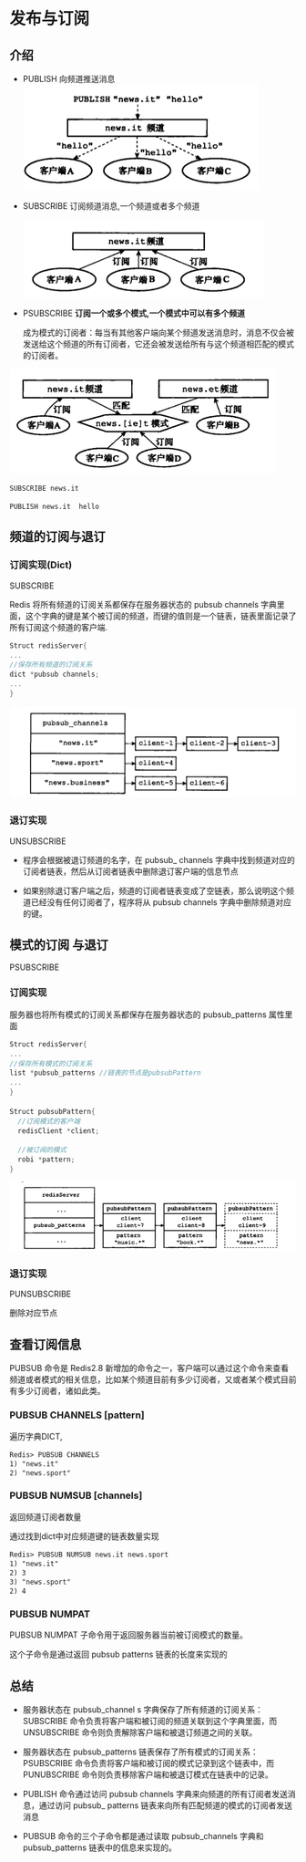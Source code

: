 # 发布与订阅



## 介绍

- PUBLISH  向频道推送消息
   ![image-20190819182455382](assets/发布与订阅/image-20190819182455382.png)


- SUBSCRIBE  订阅频道消息,一个频道或者多个频道

  ![image-20190819182446976](assets/发布与订阅/image-20190819182446976.png)


- PSUBSCRIBE  **订阅一个或多个模式,一个模式中可以有多个频道**

  成为模式的订阅者：每当有其他客户端向某个频道发送消息时，消息不仅会被发送给这个频道的所有订阅者，它还会被发送给所有与这个频道相匹配的模式的订阅者。

![image-20190819182553263](assets/发布与订阅/image-20190819182553263.png)



```shell
SUBSCRIBE news.it

PUBLISH news.it  hello
```





## 频道的订阅与退订

### 订阅实现(Dict)

SUBSCRIBE

Redis 将所有频道的订阅关系都保存在服务器状态的 pubsub channels 字典里面，这个字典的键是某个被订阅的频道，而键的值则是一个链表，链表里面记录了所有订阅这个频道的客户端.

```c
Struct redisServer{ 
...
//保存所有频道的订阅关系
dict *pubsub channels;
...
}
```

![image-20190819182936436](assets/发布与订阅/image-20190819182936436.png)



### 退订实现

UNSUBSCRIBE

- 程序会根据被退订频道的名字，在 pubsub_ channels 字典中找到频道对应的订阅者链表，然后从订阅者链表中删除退订客户端的信息节点

- 如果别除退订客户端之后，频道的订阅者链表变成了空链表，那么说明这个频道已经没有任何订阅者了，程序将从 pubsub channels 字典中删除频道对应的键。





## 模式的订阅 与退订

PSUBSCRIBE

### 订阅实现

服务器也将所有模式的订阅关系都保存在服务器状态的 pubsub_patterns 属性里面



```c
Struct redisServer{ 
...
//保存所有模式的订阅关系
list *pubsub_patterns //链表的节点是pubsubPattern
...
}

Struct pubsubPattern{
  //订阅模式的客户端
  redisClient *client;

  //被订阅的模式
  robi *pattern;
}
```

![image-20190819183940133](assets/发布与订阅/image-20190819183940133.png)


### 退订实现

PUNSUBSCRIBE 

删除对应节点



## 查看订阅信息

PUBSUB 命令是 Redis2.8 新增加的命令之一，客户端可以通过这个命令来查看频道或者模式的相关信息，比如某个频道目前有多少订阅者，又或者某个模式目前有多少订阅者，诸如此类。



### PUBSUB CHANNELS [pattern]

遍历字典DICT,

```shell
Redis> PUBSUB CHANNELS 
1) "news.it"
2) "news.sport" 
```



### PUBSUB NUMSUB [channels]

返回频道订阅者数量

通过找到dict中对应频道键的链表数量实现

```
Redis> PUBSUB NUMSUB news.it news.sport 
1) "news.it"
2) 3
3) "news.sport"
2) 4
```



### PUBSUB NUMPAT 

PUBSUB NUMPAT 子命令用于返回服务器当前被订阅模式的数量。

这个子命令是通过返回 pubsub patterns 链表的长度来实现的





## 总结

- 服务器状态在 pubsub_channel s 字典保存了所有频道的订阅关系：SUBSCRIBE 命令负责将客户端和被订阅的频道关联到这个字典里面，而 UNSUBSCRIBE 命令则负责解除客户端和被退订频道之间的关联。

- 服务器状态在 pubsub_patterns 链表保存了所有模式的订阅关系：PSUBSCRIBE 命令负责将客户端和被订阅的模式记录到这个链表中，而 PUNUBSCRIBE 命令则负责移除客户端和被退订模式在链表中的记录。

- PUBLISH 命令通过访问 pubsub channels 字典来向频道的所有订阅者发送消息，通过访问 pubsub_ patterns 链表来向所有匹配频道的模式的订阅者发送消息 
- PUBSUB 命令的三个子命令都是通过读取 pubsub_channels 字典和 pubsub_patterns 链表中的信息来实现的。























